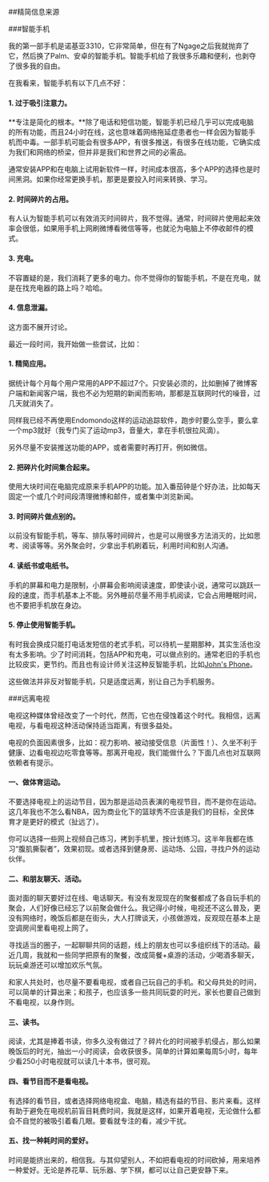 ##精简信息来源

###智能手机

我的第一部手机是诺基亚3310，它非常简单，但在有了Ngage之后我就抛弃了它，然后换了Palm、安卓的智能手机。智能手机给了我很多乐趣和便利，也剥夺了很多我的自由。

在我看来，智能手机有以下几点不好：

#### 1. 过于吸引注意力。

**专注是简化的根本。**除了电话和短信功能，智能手机已经几乎可以完成电脑的所有功能，而且24小时在线，这也意味着网络拖延症患者也一样会因为智能手机而中毒。一部手机可能会有很多APP，有很多推送，有很多在线功能，它确实成为我们和网络的桥梁，但并非是我们和世界之间的必需品。

通常安装APP和在电脑上试用新软件一样，时间成本很高，多个APP的选择也是时间黑洞。如果你经常更换手机，那更是要投入时间来转换、学习。

#### 2. 时间碎片的占用。

有人认为智能手机可以有效消灭时间碎片，我不觉得。通常，时间碎片使用起来效率会很低，如果用手机上网刷微博看微信等等，也就沦为电脑上不停收邮件的模式。

#### 3. 充电。

不容置疑的是，我们消耗了更多的电力。你不觉得你的智能手机，不是在充电，就是在找充电器的路上吗？哈哈。

#### 4. 信息泄漏。

这方面不展开讨论。

最近一段时间，我开始做一些尝试，比如：

#### 1. 精简应用。

据统计每个月每个用户常用的APP不超过7个。只安装必须的，比如删掉了微博客户端和新闻客户端，我也不必为短期的新闻而影响，那都是互联网时代的噪音，过几天就消失了。

同样我已经不再使用Endomondo这样的运动追踪软件，跑步时要么空手，要么拿一个mp3就好（我专门买了运动mp3，音量大，拿在手机很拉风滴）。

另外尽量不安装推送功能的APP，或者需要时再打开，例如微信。

#### 2. 把碎片化时间集合起来。

使用大块时间在电脑完成原来手机APP的功能。加入番茄钟是个好办法，比如每天固定一个或几个时间段清理微博和邮件，或者集中浏览新闻。

#### 3. 时间碎片做点别的。

以前没有智能手机，等车、排队等时间碎片，也是可以用很多方法消灭的，比如思考、阅读等等。另外聚会时，少拿出手机刷着玩，利用时间和别人沟通。

#### 4. 读纸书或电纸书。

手机的屏幕和电力是限制，小屏幕会影响阅读速度，即使读小说，通常可以跳跃一段的速度，而手机基本上不能。另外睡前尽量不用手机阅读，它会占用睡眠时间，也不要把手机放在身边。

#### 5. 停止使用智能手机。

有时我会换成只能打电话发短信的老式手机，可以待机一星期那种，其实生活也没有太多影响。少了时间消耗，包括APP和充电，可以做点别的。通常老旧的手机也比较皮实，更节约。而且也有设计师关注这种反智能手机，比如[John's Phone](http://johnsphones.org/)。

这些做法并非反对智能手机，只是适度远离，别让自己为手机服务。


###远离电视

电视这种媒体曾经改变了一个时代，然而，它也在侵蚀着这个时代。我相信，远离电视，与看电视这种活动保持适当距离，有很多益处。

电视的负面因素很多，比如：视力影响、被动接受信息（片面性！）、久坐不利于健康、边看电视边吃零食等等。那离开电视，我们能做什么？下面几点也对互联网依赖者有提示。

#### 一、做体育运动。

不要选择电视上的运动节目，因为那是运动员表演的电视节目，而不是你在运动。这几年我也不怎么看NBA，因为商业化下的篮球秀不应该是我们的目标，全民体育才是更好的模式（扯远了）。

你可以选择一些网上视频自己练习，拷到手机里，按计划练习。这半年我都在练习“腹肌撕裂者”，效果初现。或者选择到健身房、运动场、公园，寻找户外的运动伙伴。

#### 二、和朋友聊天、活动。

面对面的聊天要好过在线、电话聊天。有没有发现现在的聚餐都成了各自玩手机的聚会，人们好像已经忘了以前聚会做什么。我记得小时候，电视还不这么普及，更没有网络时，晚饭后都是在街头，大人打牌谈天，小孩做游戏，反观现在基本上是空调房间里看电视上网了。

寻找适当的圈子，一起聊聊共同的话题，线上的朋友也可以多组织线下的活动。最近几周，我就和一些同学把原有的聚餐，改成简餐+桌游的活动，少喝酒多聊天，玩玩桌游还可以增加欢乐气氛。

和家人共处时，也尽量不要看电视，或者自己玩自己的手机。和父母共处的时间，可以简单的计算出来；和孩子，也应该多一些共同玩耍的时光，家长也要自己做到不看电视，以身作则。

#### 三、读书。

阅读，尤其是捧着书读，你多久没有做过了？碎片化的时间被手机侵占，那么如果晚饭后的时光，抽出一小时阅读，会收获很多。简单的计算如果每周5小时，每年少看250小时电视就可以读几十本书，很可观。

#### 四、看节目而不是看电视。

有选择的看节目，或者选择网络电视盒、电脑，精选有益的节目、影片来看。这样有助于避免在电视机前盲目耗费时间，我就是这样，如果开着电视，无论做什么都会不自觉的被吸引着看几眼。要看就专注的看，减少干扰。

#### 五、找一种耗时间的爱好。

时间是能挤出来的，相信我。与其仰望别人，不如把看电视的时间砍掉，用来培养一种爱好。无论是养花草、玩乐器、学下棋，都可以让自己更安静下来。
